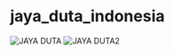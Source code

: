 # jaya_duta_indonesia
![JAYA DUTA](https://user-images.githubusercontent.com/39094754/224503785-59c92dd8-f487-4faa-bf90-a0c15e68c506.png)
![JAYA DUTA2](https://user-images.githubusercontent.com/39094754/224503791-f5cae081-23be-4d31-ba1f-5ce2e9885cff.png)
